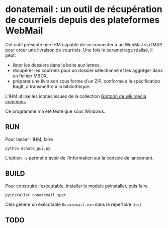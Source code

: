 # donatemail : un outil de récupération de courriels depuis des plateformes WebMail

Cet outil présente une IHM capable de se connecter à un WebMail via IMAP pour créer une livraison de courriels.
Une fois le paramétrage réalisé, il peut:
  * lister les dossiers dans la boite aux lettres,
  * récupérer les courriels pour un dossier sélectionné et les aggréger dans un fichier MBOX,
  * préparer une livraison sous forme d'un ZIP, conforme à la spécification BagIt, à transmettre à la bibliothèque.


L'IHM utilise les icones issues de la collection [Gartoon de wikimedia commons](https://commons.wikimedia.org/wiki/Category:Gartoon_icons).

Ce programme n'a été testé que sous Windows.

## RUN
Pour lancer l'IHM, faire

```
python donate_gui.py
```

L'option `-v` permet d'avoir de l'information sur la console de lancement.

## BUILD
Pour construire l'exécutable, installer le module pyinstaller, puis faire

```
pyinstaller donatemail.spec
```

Cela génère un exécutable `Donatemail.exe` dans le répertoire `dist`


## TODO



